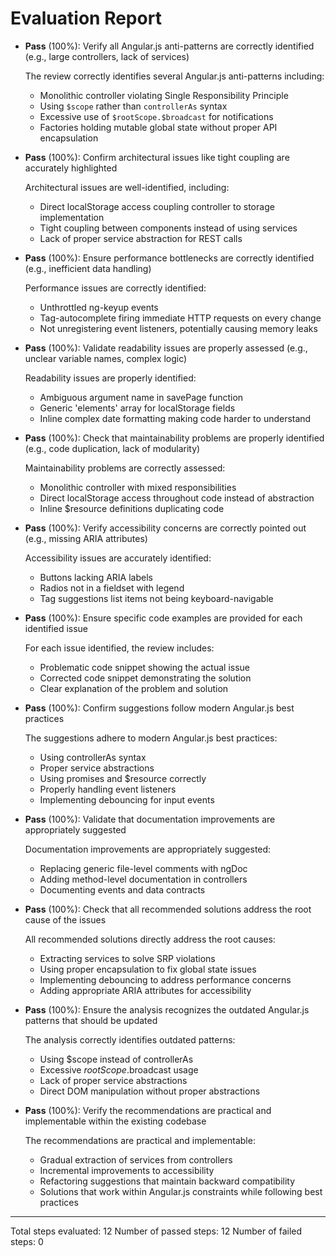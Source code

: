# Evaluation Report

- **Pass** (100%): Verify all Angular.js anti-patterns are correctly identified (e.g., large controllers, lack of services)
  
  The review correctly identifies several Angular.js anti-patterns including:
  - Monolithic controller violating Single Responsibility Principle
  - Using `$scope` rather than `controllerAs` syntax
  - Excessive use of `$rootScope.$broadcast` for notifications
  - Factories holding mutable global state without proper API encapsulation

- **Pass** (100%): Confirm architectural issues like tight coupling are accurately highlighted
  
  Architectural issues are well-identified, including:
  - Direct localStorage access coupling controller to storage implementation
  - Tight coupling between components instead of using services
  - Lack of proper service abstraction for REST calls

- **Pass** (100%): Ensure performance bottlenecks are correctly identified (e.g., inefficient data handling)
  
  Performance issues are correctly identified:
  - Unthrottled ng-keyup events
  - Tag-autocomplete firing immediate HTTP requests on every change
  - Not unregistering event listeners, potentially causing memory leaks

- **Pass** (100%): Validate readability issues are properly assessed (e.g., unclear variable names, complex logic)
  
  Readability issues are properly identified:
  - Ambiguous argument name in savePage function
  - Generic 'elements' array for localStorage fields
  - Inline complex date formatting making code harder to understand

- **Pass** (100%): Check that maintainability problems are properly identified (e.g., code duplication, lack of modularity)
  
  Maintainability problems are correctly assessed:
  - Monolithic controller with mixed responsibilities
  - Direct localStorage access throughout code instead of abstraction
  - Inline $resource definitions duplicating code

- **Pass** (100%): Verify accessibility concerns are correctly pointed out (e.g., missing ARIA attributes)
  
  Accessibility issues are accurately identified:
  - Buttons lacking ARIA labels
  - Radios not in a fieldset with legend
  - Tag suggestions list items not being keyboard-navigable

- **Pass** (100%): Ensure specific code examples are provided for each identified issue
  
  For each issue identified, the review includes:
  - Problematic code snippet showing the actual issue
  - Corrected code snippet demonstrating the solution
  - Clear explanation of the problem and solution

- **Pass** (100%): Confirm suggestions follow modern Angular.js best practices
  
  The suggestions adhere to modern Angular.js best practices:
  - Using controllerAs syntax
  - Proper service abstractions
  - Using promises and $resource correctly
  - Properly handling event listeners
  - Implementing debouncing for input events

- **Pass** (100%): Validate that documentation improvements are appropriately suggested
  
  Documentation improvements are appropriately suggested:
  - Replacing generic file-level comments with ngDoc
  - Adding method-level documentation in controllers
  - Documenting events and data contracts

- **Pass** (100%): Check that all recommended solutions address the root cause of the issues
  
  All recommended solutions directly address the root causes:
  - Extracting services to solve SRP violations
  - Using proper encapsulation to fix global state issues
  - Implementing debouncing to address performance concerns
  - Adding appropriate ARIA attributes for accessibility

- **Pass** (100%): Ensure the analysis recognizes the outdated Angular.js patterns that should be updated
  
  The analysis correctly identifies outdated patterns:
  - Using $scope instead of controllerAs
  - Excessive $rootScope.$broadcast usage
  - Lack of proper service abstractions
  - Direct DOM manipulation without proper abstractions

- **Pass** (100%): Verify the recommendations are practical and implementable within the existing codebase
  
  The recommendations are practical and implementable:
  - Gradual extraction of services from controllers
  - Incremental improvements to accessibility
  - Refactoring suggestions that maintain backward compatibility
  - Solutions that work within Angular.js constraints while following best practices

---

Total steps evaluated: 12
Number of passed steps: 12
Number of failed steps: 0